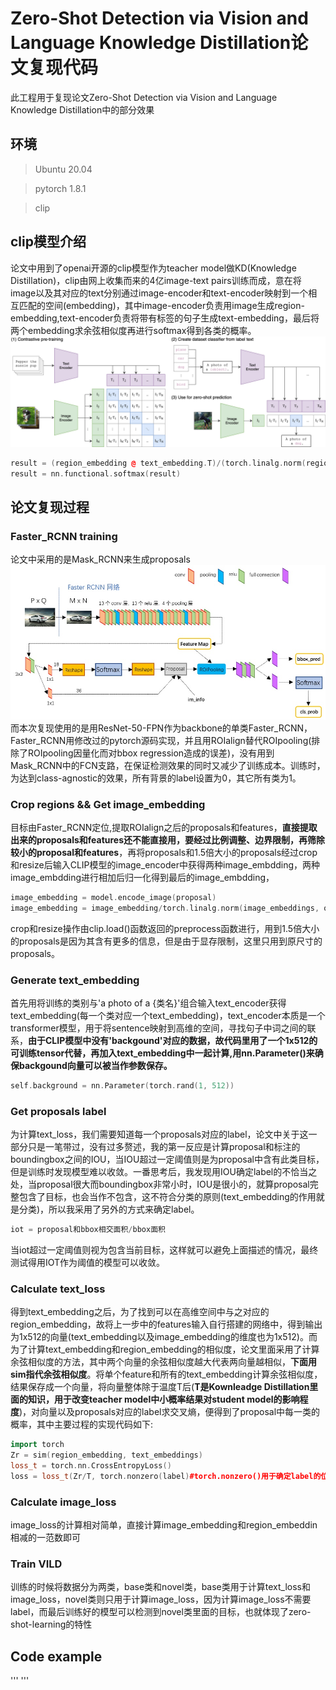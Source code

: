 # Zero-Shot Detection via Vision and Language Knowledge Distillation论文复现代码
此工程用于复现论文Zero-Shot Detection via Vision and Language Knowledge Distillation中的部分效果
## 环境
> Ubuntu 20.04

> pytorch 1.8.1

> clip
## clip模型介绍
论文中用到了openai开源的clip模型作为teacher model做KD(Knowledge Distillation)，clip由网上收集而来的4亿image-text pairs训练而成，意在将image以及其对应的text分别通过image-encoder和text-encoder映射到一个相互匹配的空间(embedding)，其中image-encoder负责用image生成region-embedding,text-encoder负责将带有标签的句子生成text-embedding，最后将两个embedding求余弦相似度再进行softmax得到各类的概率。
![CLIP 图标](imgs/CLIP.png)
```cpp
result = (region_embedding @ text_embedding.T)/(torch.linalg.norm(region_embedding, ord=1)*torch.linalg.norm(text_embedding, ord=1))
result = nn.functional.softmax(result)
```

## 论文复现过程
### Faster_RCNN training
论文中采用的是Mask_RCNN来生成proposals
![Faster_RCNN 图标](imgs/faster_rcnn.jpg)
而本次复现使用的是用ResNet-50-FPN作为backbone的单类Faster_RCNN，Faster_RCNN用修改过的pytorch源码实现，并且用ROIalign替代ROIpooling(排除了ROIpooling因量化而对bbox regression造成的误差)，没有用到Mask_RCNN中的FCN支路，在保证检测效果的同时又减少了训练成本。训练时，为达到class-agnostic的效果，所有背景的label设置为0，其它所有类为1。

### Crop regions && Get image_embedding
目标由Faster_RCNN定位,提取ROIalign之后的proposals和features，**直接提取出来的proposals和features还不能直接用，要经过比例调整、边界限制，再筛除较小的proposal和features**，再将proposals和1.5倍大小的proposals经过crop和resize后输入CLIP模型的image_encoder中获得两种image_embdding，两种image_embdding进行相加后归一化得到最后的image_embdding，

```cpp
image_embedding = model.encode_image(proposal)
image_embedding = image_embedding/torch.linalg.norm(image_embeddings, ord=1, dim=2)
```
crop和resize操作由clip.load()函数返回的preprocess函数进行，用到1.5倍大小的proposals是因为其含有更多的信息，但是由于显存限制，这里只用到原尺寸的proposals。

### Generate text_embedding
首先用将训练的类别与'a photo of a {类名}'组合输入text_encoder获得text_embedding(每一个类对应一个text_embedding)，text_encoder本质是一个transformer模型，用于将sentence映射到高维的空间，寻找句子中词之间的联系，**由于CLIP模型中没有'backgound'对应的数据，故代码里用了一个1x512的可训练tensor代替，再加入text_embedding中一起计算,用nn.Parameter()来确保backgound向量可以被当作参数保存。**
```cpp
self.background = nn.Parameter(torch.rand(1, 512))
```
### Get proposals label
为计算text_loss，我们需要知道每一个proposals对应的label，论文中关于这一部分只是一笔带过，没有过多赘述，我的第一反应是计算proposal和标注的boundingbox之间的IOU，当IOU超过一定阈值则是为proposal中含有此类目标，但是训练时发现模型难以收敛。一番思考后，我发现用IOU确定label的不恰当之处，当proposal很大而boundingbox非常小时，IOU是很小的，就算proposal完整包含了目标，也会当作不包含，这不符合分类的原则(text_embedding的作用就是分类)，所以我采用了另外的方式来确定label。
```cpp
iot = proposal和bbox相交面积/bbox面积
```
当iot超过一定阈值则视为包含当前目标，这样就可以避免上面描述的情况，最终测试得用IOT作为阈值的模型可以收敛。

### Calculate text_loss
得到text_embedding之后，为了找到可以在高维空间中与之对应的region_embedding，故将上一步中的features输入自行搭建的网络中，得到输出为1x512的向量(text_embedding以及image_embedding的维度也为1x512)。而为了计算text_embedding和region_embedding的相似度，论文里面采用了计算余弦相似度的方法，其中两个向量的余弦相似度越大代表两向量越相似，**下面用sim指代余弦相似度**。将单个feature和所有的text_embedding计算余弦相似度，结果保存成一个向量，将向量整体除于温度T后(**T是Kownleadge Distillation里面的知识，用于改变teacher model中小概率结果对student model的影响程度**)，对向量以及proposals对应的label求交叉熵，便得到了proposal中每一类的概率，其中主要过程的实现代码如下:
```cpp
import torch
Zr = sim(region_embedding, text_embeddings)
loss_t = torch.nn.CrossEntropyLoss()
loss = loss_t(Zr/T, torch.nonzero(label)#torch.nonzero()用于确定label的位置
```

### Calculate image_loss
image_loss的计算相对简单，直接计算image_embedding和region_embeddin相减的一范数即可

### Train VILD
训练的时候将数据分为两类，base类和novel类，base类用于计算text_loss和image_loss，novel类则只用于计算image_loss，因为计算image_loss不需要label，而最后训练好的模型可以检测到novel类里面的目标，也就体现了zero-shot-learning的特性

## Code example
'''
'''
